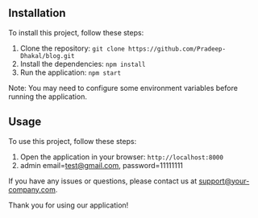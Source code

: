 

## Installation

To install this project, follow these steps:

1. Clone the repository: `git clone https://github.com/Pradeep-Dhakal/blog.git`
2. Install the dependencies: `npm install`
3. Run the application: `npm start`

Note: You may need to configure some environment variables before running the application.

## Usage

To use this project, follow these steps:

1. Open the application in your browser: `http://localhost:8000`
2. admin email=test@gmail.com, password=11111111

If you have any issues or questions, please contact us at support@your-company.com.

Thank you for using our application!

